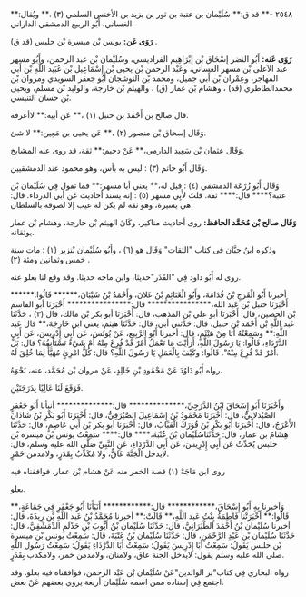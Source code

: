 ٢٥٤٨ -** قد ق:** سُلَيْمان بن عتبة بن ثور بن يزيد بن الأخنس السلمي (٣) .** ويُقال:** الغساني، أَبُو الربيع الدمشقي الداراني.

**رَوَى عَن:** يونس بْن ميسرة بْن حلبس (قد ق) .

**رَوَى عَنه:** أَبُو النضر إِسْحَاق بْن إِبْرَاهِيم الفراديسي، وسُلَيْمان بْن عبد الرحمن، وأَبُو مسهر عبد الآعلى بْن مسهر الغساني، وعَبْد الرحمن بْن يحيى بْن إِسْمَاعِيل بْن عُبَيد اللَّهِ بْن أَبي المهاجر، وعِمْران بْن أَبي جميل، ومحمد بْن النوشجان أَبُو جعفر السويدي ومروان بْن محمدالطاطري (قد) ، وهشام بْن عمار (ق) ، والهيثم بْن خارجة، والوليد بْن مسلم، ويحيى بْن حسان التنيسي.

قال صالح بن أَحْمَدَ بن حنبل (١) ،** عَن أبيه:** لاأعرفه.

وَقَال إسحاق بْن منصور (٢) ،** عَن يحيى بن مَعِين:** لا شئ.

وَقَال عثمان بْن سَعِيد الدارمي،** عَنْ دحيم:** ثقة، قد روى عنه المشايخ.

وَقَال أَبُو حاتم (٣) : ليس به بأس، وهو محمود عند الدمشقيين.

وَقَال أَبُو زُرْعَة الدمشقي (٤) : قيل له،** يعني أبا مسهر:** فما تقول فِي سُلَيْمان بْن عتبة؟**** قال:**** ثقة. قلتُ لأَبِي مسهر (٥) : إنه يسند أحاديث عَن أبي الدرداء. قال: هي يسيرة، وهو ثقة لم يكن له عيب إلا لصوقه بالسلطان.

**وَقَال صالح بْن مُحَمَّد الحافظ:** روى أحاديث مناكير، وكَانَ الهيثم بْن خارجة، وهشام بْن عمار يوثقانه.

وذكره ابنُ حِبَّان في كتاب "الثقات" وَقَال هو (٦) ، وأَبُو سُلَيْمان بْنزبر (١) : مات سنة خمس وثمانين ومئة (٢) .

روى له أَبُو داود فِي "القَدَر"حديثا، وابن ماجه حديثا. وقد وقع لنا بعلو عنه.

أخبرنا أَبُو الْفَرَجِ بْنُ قُدَامَةَ، وأَبُو الْغَنَائِمِ بْنُ عَلانَ، وأَحْمَدُ بْنُ شَيْبَانَ،****** قَالُوا:****** أَخْبَرَنَا حنبل بْن عَبد الله،**************** قال:**************** أَخْبَرَنَا أبو القاسم بْن الحصين، قال: أَخْبَرَنَا أبو علي بْن المذهب، قال: أَخْبَرَنَا أبو بكر بْن مالك، قال (٣) ، حَدَّثَنَا عَبد اللَّهِ بْن أَحْمَد بْن حنبل، قال: حَدَّثني أبي، قال: حَدَّثَنَا هيثم، يعني ابن خَارِجَةَ،** قال عَبد اللَّهِ:** وسَمِعْتُهُ أَنَا مِنْ هَيْثَمٍ، قال: أخبرنا أَبُو الرَّبِيعِ، عَنْ يُونُسَ، عَن أَبِي إِدْرِيسَ، عَن أَبِي الدَّرْدَاءِ، قَالُوا: يَا رَسُولَ اللَّهِ، أَرَأَيْتَ مَا نَعْمَلُ أَمْرٌ قَدْ فُرِغَ مِنْهُ أَمْ شَيْءٌ نَسْتَأْنِفُهُ؟ قال: بَلْ أَمْرٌ قَدْ فُرِغَ مِنْهُ". قَالُوا: وكَيْفَ بِالْعَمَلِ يَا رَسُولَ اللَّهِ؟ قال: كُلُّ امْرِئٍ مُهَيَّأٌ لِمَا خُلِقَ لَهُ.

رواه أَبُو دَاوُدَ عَنْ مَحْمُودِ بْنِ خَالِدٍ، عَنْ مروان بْن مُحَمَّد، عنه، نَحْوَهُ.

فَوَقَعَ لَنَا عَالِيًا بِدَرَجَتَيْنِ.

وأَخْبَرَنَا أَبُو إِسْحَاقَ ابْنُ الدَّرَجِيِّ،************** قال:************** أنبأنا أَبُو جَعْفَرٍ الصَّيْدَلانِيُّ، قال: أَخْبَرَنَا مَحْمُودُ بْنُ إِسْمَاعِيلَ الصَّيْرَفِيُّ، قال: أَخْبَرَنَا أَبُو بَكْرِ بْنُ شَاذَانَ الأَعْرَجُ، قال: أَخْبَرَنَا أَبُو بَكْرِ بْنُ فُوُرَكَ الْقَبَّابُ، قال: أَخْبَرَنَا أبو بكر بْن أَبي عَاصِمٍ، قال: حَدَّثَنَا هِشَامُ بن عمار، قال: حَدَّثَنَاسُلَيْمان بْنُ عُتْبَةَ،**** قال:**** سَمِعْتُ يونس بْن ميسرة بْن حلبس يُحَدِّثُ عَن أَبِي إِدْرِيسَ، عَن أَبِي الدَّرْدَاءِ، عَنِ النَّبِيِّ صَلَّى الله عليه وسلم، قال: لايدخل الْجَنَّةَ عَاقٌّ، ولا مُكَذِّبُ بِقَدَرٍ، ولامدمن خَمْرٍ.

روى ابن مَاجَهْ (١) قصة الخمر منه عَنْ هشام بْن عمار. فوافقناه فيه

بعلو.

وَأخبرنا بِهِ أَبُو إِسْحَاقَ،************ قال:************ أَنَبَأَنَا أَبُو جَعْفَرٍ فِي جَمَاعَةٍ،** قَالُوا:** أَخْبَرَتْنا فَاطِمَةُ بِنْتُ عَبد اللَّهِ،** قَالَتْ:** أخبرنا مُحَمَّدُ بْنُ عَبد اللَّهِ بْنِ رِيذَةَ، قال: أخبرنا سُلَيْمان بْنُ أَحْمَدَ الطَّبَرَانِيُّ، قال: حَدَّثَنَا سُلَيْمان بْنُ أَيُّوبَ بْنِ حَذْلَمٍ الدِّمَشْقِيُّ، قال: حَدَّثَنَا سُلَيْمان بْن عَبْدِ الرَّحْمَنِ، قال: حَدَّثَنَا سُلَيْمان بْنُ عُتْبَةَ، قال: سَمِعْتُ يونس بْن ميسرة بْن حلبس يَقُولُ: سَمِعْتُ أَبَا إِدْرِيسَ يَقُولُ: سَمِعْتُ أَبَا الدَّرْدَاءِ يَقُولُ: سَمِعْتُ رَسُول اللَّهِ صلى الله عليه وسلم يقول: لايدخل الجنة عاق، ولامنان، ولامدمن خمر، ولامكدب بِقَدَرٍ.

رواه البخاري فِي كتاب"بر الوالدين"عَنْ سُلَيْمان بْن عَبْد الرحمن، فوافقناه فيه بعلو. وقد اجتمع فِي إسناده ممن اسمه سُلَيْمان أربعة يروي بعضهم عَنْ بعض.